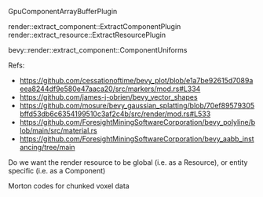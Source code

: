 GpuComponentArrayBufferPlugin

render::extract_component::ExtractComponentPlugin
render::extract_resource::ExtractResourcePlugin

bevy::render::extract_component::ComponentUniforms

Refs:

- https://github.com/cessationoftime/bevy_plot/blob/e1a7be92615d7089aeea8244df9e580e47aaca20/src/markers/mod.rs#L334
- https://github.com/james-j-obrien/bevy_vector_shapes
- https://github.com/mosure/bevy_gaussian_splatting/blob/70ef89579305bffd53db6c6354199510c3af2c4b/src/render/mod.rs#L533
- https://github.com/ForesightMiningSoftwareCorporation/bevy_polyline/blob/main/src/material.rs
- https://github.com/ForesightMiningSoftwareCorporation/bevy_aabb_instancing/tree/main

Do we want the render resource to be global (i.e. as a Resource), or entity specific (i.e. as a Component)

Morton codes for chunked voxel data
